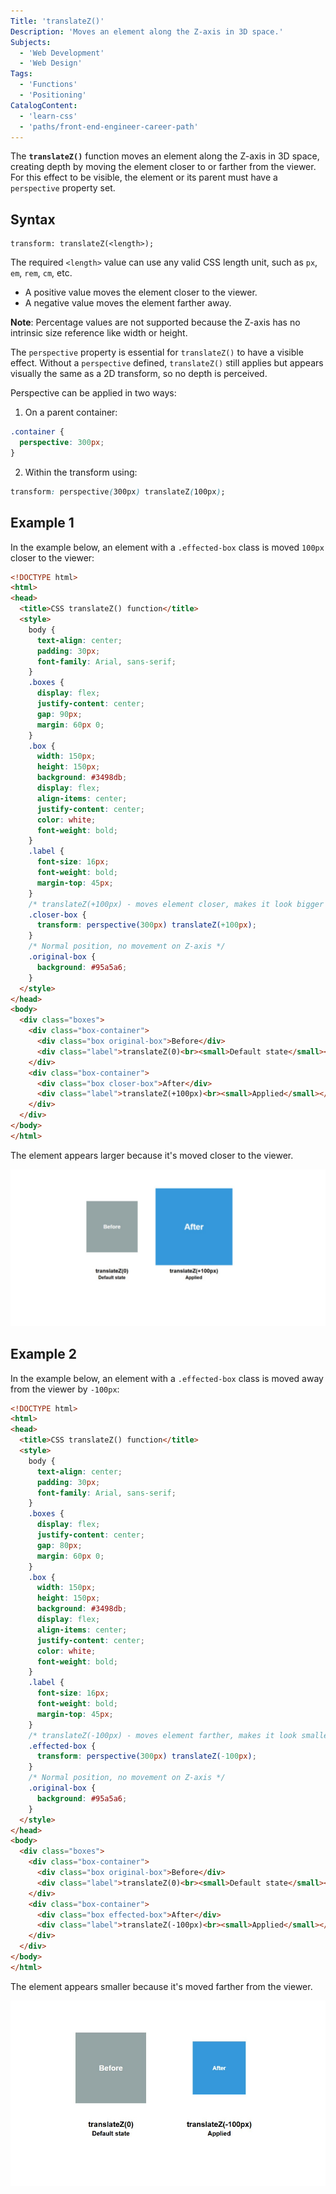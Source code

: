 ```yaml
---
Title: 'translateZ()'
Description: 'Moves an element along the Z-axis in 3D space.'
Subjects:
  - 'Web Development'
  - 'Web Design'
Tags:
  - 'Functions'
  - 'Positioning'
CatalogContent:
  - 'learn-css'
  - 'paths/front-end-engineer-career-path'
---
```


The **`translateZ()`** function moves an element along the Z-axis in 3D space, creating depth by moving the element closer to or farther from the viewer. For this effect to be visible, the element or its parent must have a `perspective` property set.

## Syntax

```pseudo
transform: translateZ(<length>);
```

The required `<length>` value can use any valid CSS length unit, such as `px`, `em`, `rem`, `cm`, etc.

- A positive value moves the element closer to the viewer.
- A negative value moves the element farther away.

**Note**: Percentage values are not supported because the Z-axis has no intrinsic size reference like width or height.

The `perspective` property is essential for `translateZ()` to have a visible effect. Without a `perspective` defined, `translateZ()` still applies but appears visually the same as a 2D transform, so no depth is perceived.

Perspective can be applied in two ways:

1. On a parent container:

```css
.container {
  perspective: 300px;
}
```

2. Within the transform using:

```css
transform: perspective(300px) translateZ(100px);
```

## Example 1

In the example below, an element with a `.effected-box` class is moved `100px` closer to the viewer:

```html
<!DOCTYPE html>
<html>
<head>
  <title>CSS translateZ() function</title>
  <style>
    body {
      text-align: center;
      padding: 30px;
      font-family: Arial, sans-serif;
    }
    .boxes {
      display: flex;
      justify-content: center;
      gap: 90px;
      margin: 60px 0;
    }
    .box {
      width: 150px;
      height: 150px;
      background: #3498db;
      display: flex;
      align-items: center;
      justify-content: center;
      color: white;
      font-weight: bold;
    }
    .label {
      font-size: 16px;
      font-weight: bold;
      margin-top: 45px;
    }
    /* translateZ(+100px) - moves element closer, makes it look bigger */
    .closer-box {
      transform: perspective(300px) translateZ(+100px);
    }
    /* Normal position, no movement on Z-axis */
    .original-box {
      background: #95a5a6;
    }
  </style>
</head>
<body>
  <div class="boxes">
    <div class="box-container">
      <div class="box original-box">Before</div>
      <div class="label">translateZ(0)<br><small>Default state</small></div>
    </div>
    <div class="box-container">
      <div class="box closer-box">After</div>
      <div class="label">translateZ(+100px)<br><small>Applied</small></div>
    </div>
  </div>
</body>
</html>
```

The element appears larger because it's moved closer to the viewer.

![Positive translateZ example ](https://raw.githubusercontent.com/Codecademy/docs/main/media/css_translateZ_pos.png)

## Example 2

In the example below, an element with a `.effected-box` class is moved away from the viewer by `-100px`:

```html
<!DOCTYPE html>
<html>
<head>
  <title>CSS translateZ() function</title>
  <style>
    body {
      text-align: center;
      padding: 30px;
      font-family: Arial, sans-serif;
    }
    .boxes {
      display: flex;
      justify-content: center;
      gap: 80px;
      margin: 60px 0;
    }
    .box {
      width: 150px;
      height: 150px;
      background: #3498db;
      display: flex;
      align-items: center;
      justify-content: center;
      color: white;
      font-weight: bold;
    }
    .label {
      font-size: 16px;
      font-weight: bold;
      margin-top: 45px;
    }
    /* translateZ(-100px) - moves element farther, makes it look smaller */
    .effected-box {
      transform: perspective(300px) translateZ(-100px);
    }
    /* Normal position, no movement on Z-axis */
    .original-box {
      background: #95a5a6;
    }
  </style>
</head>
<body>
  <div class="boxes">
    <div class="box-container">
      <div class="box original-box">Before</div>
      <div class="label">translateZ(0)<br><small>Default state</small></div>
    </div>
    <div class="box-container">
      <div class="box effected-box">After</div>
      <div class="label">translateZ(-100px)<br><small>Applied</small></div>
    </div>
  </div>
</body>
</html>
```

The element appears smaller because it's moved farther from the viewer.

![Negative translateZ example](https://raw.githubusercontent.com/Codecademy/docs/main/media/css_translateZ_neg.png)
